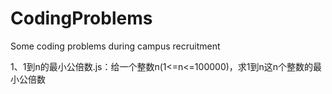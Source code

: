 # CodingProblems
Some coding problems during campus recruitment

1、1到n的最小公倍数.js：给一个整数n(1<=n<=100000)，求1到n这n个整数的最小公倍数
